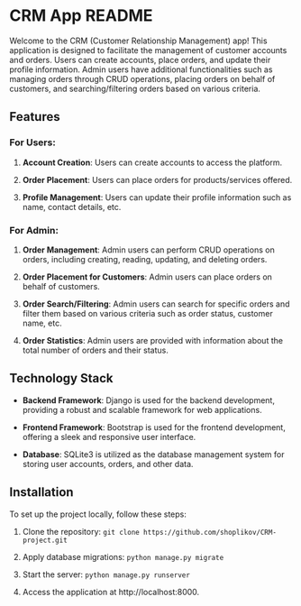 # CRM App README

Welcome to the CRM (Customer Relationship Management) app! This application is designed to facilitate the management of customer accounts and orders. Users can create accounts, place orders, and update their profile information. Admin users have additional functionalities such as managing orders through CRUD operations, placing orders on behalf of customers, and searching/filtering orders based on various criteria.

## Features

### For Users:

1. **Account Creation**: Users can create accounts to access the platform.

2. **Order Placement**: Users can place orders for products/services offered.

3. **Profile Management**: Users can update their profile information such as name, contact details, etc.

### For Admin:

1. **Order Management**: Admin users can perform CRUD operations on orders, including creating, reading, updating, and deleting orders.

2. **Order Placement for Customers**: Admin users can place orders on behalf of customers.

3. **Order Search/Filtering**: Admin users can search for specific orders and filter them based on various criteria such as order status, customer name, etc.

4. **Order Statistics**: Admin users are provided with information about the total number of orders and their status.

## Technology Stack

- **Backend Framework**: Django is used for the backend development, providing a robust and scalable framework for web applications.

- **Frontend Framework**: Bootstrap is used for the frontend development, offering a sleek and responsive user interface.

- **Database**: SQLite3 is utilized as the database management system for storing user accounts, orders, and other data.

## Installation

To set up the project locally, follow these steps:

1. Clone the repository:
   ``` git clone https://github.com/shoplikov/CRM-project.git ```

2. Apply database migrations: ``` python manage.py migrate ``` 

3. Start the server: ``` python manage.py runserver ```

4. Access the application at http://localhost:8000.
